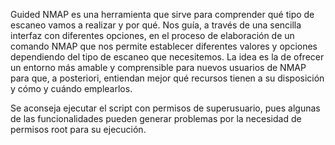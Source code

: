 Guided NMAP es una herramienta que sirve para comprender qué tipo de escaneo vamos a realizar y por qué. Nos guía, a través de una sencilla interfaz con diferentes opciones, en el proceso de elaboración de un comando NMAP que nos permite establecer diferentes valores y opciones dependiendo del tipo de escaneo que necesitemos. La idea es la de ofrecer un entorno más amable y comprensible para nuevos usuarios de NMAP para que, a posteriori, entiendan mejor qué recursos tienen a su disposición y cómo y cuándo emplearlos.

Se aconseja ejecutar el script con permisos de superusuario, pues algunas de las funcionalidades pueden generar problemas por la necesidad de permisos root para su ejecución.
